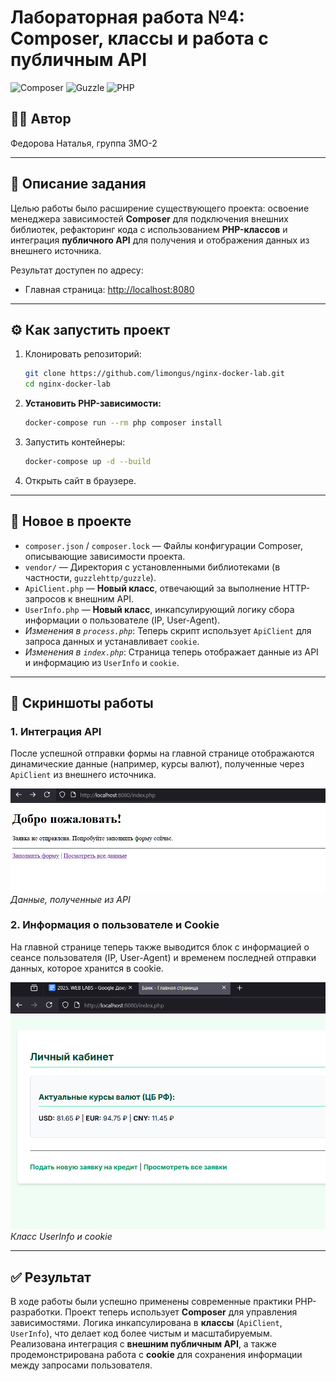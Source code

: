 # Лабораторная работа №4: Composer, классы и работа с публичным API

![Composer](https://img.shields.io/badge/Composer-885610?style=for-the-badge&logo=composer&logoColor=white)
![Guzzle](https://img.shields.io/badge/Guzzle-PHP-orange?style=for-the-badge)
![PHP](https://img.shields.io/badge/php-%23777BB4.svg?style=for-the-badge&logo=php&logoColor=white)

## 👩‍💻 Автор
Федорова Наталья, группа 3МО-2

---

## 📌 Описание задания
Целью работы было расширение существующего проекта: освоение менеджера зависимостей **Composer** для подключения внешних библиотек, рефакторинг кода с использованием **PHP-классов** и интеграция **публичного API** для получения и отображения данных из внешнего источника.
  
Результат доступен по адресу:
- Главная страница: [http://localhost:8080](http://localhost:8080)

---

## ⚙️ Как запустить проект

1.  Клонировать репозиторий:
    ```bash
    git clone https://github.com/limongus/nginx-docker-lab.git
    cd nginx-docker-lab 
    ```
2.  **Установить PHP-зависимости:**
    ```bash
    docker-compose run --rm php composer install
    ```
3.  Запустить контейнеры:
    ```bash
    docker-compose up -d --build
    ```
4.  Открыть сайт в браузере.

---

## 📂 Новое в проекте

*   `composer.json` / `composer.lock` — Файлы конфигурации Composer, описывающие зависимости проекта.
*   `vendor/` — Директория с установленными библиотеками (в частности, `guzzlehttp/guzzle`).
*   `ApiClient.php` — **Новый класс**, отвечающий за выполнение HTTP-запросов к внешним API.
*   `UserInfo.php` — **Новый класс**, инкапсулирующий логику сбора информации о пользователе (IP, User-Agent).
*   *Изменения в `process.php`*: Теперь скрипт использует `ApiClient` для запроса данных и устанавливает `cookie`.
*   *Изменения в `index.php`*: Страница теперь отображает данные из API и информацию из `UserInfo` и `cookie`.

---

## 📸 Скриншоты работы

### 1. Интеграция API
После успешной отправки формы на главной странице отображаются динамические данные (например, курсы валют), полученные через `ApiClient` из внешнего источника.

![Интеграция API](screenshots/13.png)
*Данные, полученные из API*

### 2. Информация о пользователе и Cookie
На главной странице теперь также выводится блок с информацией о сеансе пользователя (IP, User-Agent) и временем последней отправки данных, которое хранится в cookie.

![Информация о пользователе и Cookie](screenshots/14.png)
*Класс UserInfo и cookie*

---

## ✅ Результат

В ходе работы были успешно применены современные практики PHP-разработки. Проект теперь использует **Composer** для управления зависимостями. Логика инкапсулирована в **классы** (`ApiClient`, `UserInfo`), что делает код более чистым и масштабируемым. Реализована интеграция с **внешним публичным API**, а также продемонстрирована работа с **cookie** для сохранения информации между запросами пользователя.